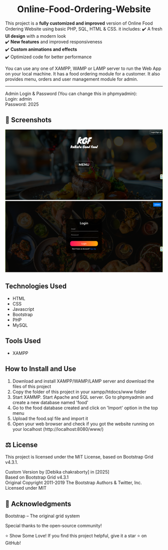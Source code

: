 <h1 align="center"> Online-Food-Ordering-Website </h1>

This project is a **fully customized and improved** version of Online Food Ordering Website using basic PHP, SQL, HTML & CSS. it includes: 
✔️ A fresh **UI design** with a modern look  
✔️ **New features** and improved responsiveness  
✔️ **Custom animations and effects**  
✔️ Optimized code for better performance

 You can use any one of XAMPP, WAMP or LAMP server to run the Web App on your local machine. It has a food ordering module for a customer. It also provides menu, orders and user management module for admin.

<hr>

Admin Login & Password (You can change this in phpmyadmin): <br>
Login: admin <br>
Password: 2025 <br>


## 📸 Screenshots 
![Screenshot 1](https://github.com/Debi357/Food-Ordering-Website/blob/main/home.png) 
![Screenshot 2](https://github.com/Debi357/Food-Ordering-Website/blob/main/login.png) 


## Technologies Used

<ul>
  <li>HTML</li>
  <li>CSS</li>
  <li>Javascript</li>
  <li>Bootstrap</li>
  <li>PHP</li>
  <li>MySQL</li>
</ul>


## Tools Used
<ul>
  <li>XAMPP</li>
</ul>


## How to Install and Use
1. Download and install XAMPP/WAMP/LAMP server and download the files of this project
2. Copy the folder of this project in your xampp/htdocs/www folder
3. Start XAMMP. Start Apache and SQL server. Go to phpmyadmin and create a new database named 'food'
4. Go to the food database created and click on 'Import' option in the top menu
5. Upload the food.sql file and import it
6. Open your web browser and check if you got the website running on your localhost (http://localhost:8080/www/)


  ## ⚖️ License
This project is licensed under the MIT License, based on Bootstrap Grid v4.3.1.

Custom Version by [Debika chakraborty] in [2025]  
Based on Bootstrap Grid v4.3.1  
Original Copyright 2011-2019 The Bootstrap Authors & Twitter, Inc.  
Licensed under MIT  


## 🙌 Acknowledgments
Bootstrap – The original grid system

Special thanks to the open-source community!


⭐ Show Some Love!
If you find this project helpful, give it a star ⭐ on GitHub!
